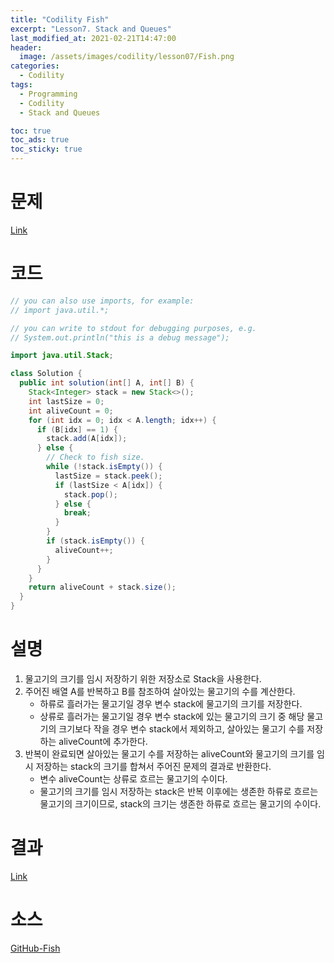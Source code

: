 ```yaml
---
title: "Codility Fish"
excerpt: "Lesson7. Stack and Queues"
last_modified_at: 2021-02-21T14:47:00
header:
  image: /assets/images/codility/lesson07/Fish.png
categories:
  - Codility
tags:
  - Programming
  - Codility
  - Stack and Queues

toc: true
toc_ads: true
toc_sticky: true
---
```

# 문제
[Link](https://app.codility.com/programmers/lessons/7-stacks_and_queues/fish/)

# 코드
```java
// you can also use imports, for example:
// import java.util.*;

// you can write to stdout for debugging purposes, e.g.
// System.out.println("this is a debug message");

import java.util.Stack;

class Solution {
  public int solution(int[] A, int[] B) {
    Stack<Integer> stack = new Stack<>();
    int lastSize = 0;
    int aliveCount = 0;
    for (int idx = 0; idx < A.length; idx++) {
      if (B[idx] == 1) {
        stack.add(A[idx]);
      } else {
        // Check to fish size.
        while (!stack.isEmpty()) {
          lastSize = stack.peek();
          if (lastSize < A[idx]) {
            stack.pop();
          } else {
            break;
          }
        }
        if (stack.isEmpty()) {
          aliveCount++;
        }
      }
    }
    return aliveCount + stack.size();
  }
}
```

# 설명
1. 물고기의 크기를 임시 저장하기 위한 저장소로 Stack을 사용한다.
2. 주어진 배열 A를 반복하고 B를 참조하여 살아있는 물고기의 수를 계산한다.
    - 하류로 흘러가는 물고기일 경우 변수 stack에 물고기의 크기를 저장한다.
    - 상류로 흘러가는 물고기일 경우 변수 stack에 있는 물고기의 크기 중 해당 물고기의 크기보다 작을 경우 변수 stack에서 제외하고, 살아있는 물고기 수를 저장하는 aliveCount에 추가한다.
3. 반복이 완료되면 살아있는 물고기 수를 저장하는 aliveCount와 물고기의 크기를 임시 저장하는 stack의 크기를 합쳐서 주어진 문제의 결과로 반환한다.
    - 변수 aliveCount는 상류로 흐르는 물고기의 수이다.
    - 물고기의 크기를 임시 저장하는 stack은 반복 이후에는 생존한 하류로 흐르는 물고기의 크기이므로, stack의 크기는 생존한 하류로 흐르는 물고기의 수이다.

# 결과
[Link](https://app.codility.com/demo/results/training8R277U-FU3/)

# 소스
[GitHub-Fish](https://github.com/GracefulSoul/Sample/blob/master/src/main/java/gracefulsoul/codility/lesson07/Fish.java)
